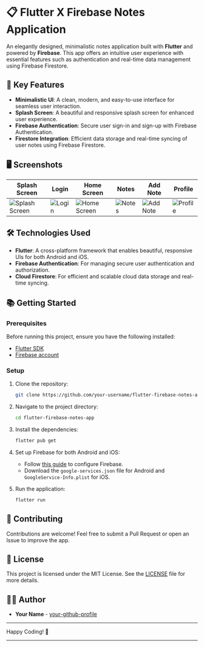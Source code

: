 # 📋 Flutter X Firebase Notes Application

An elegantly designed, minimalistic notes application built with **Flutter** and powered by **Firebase**. This app offers an intuitive user experience with essential features such as authentication and real-time data management using Firebase Firestore.

## 🚀 Key Features

- **Minimalistic UI**: A clean, modern, and easy-to-use interface for seamless user interaction.
- **Splash Screen**: A beautiful and responsive splash screen for enhanced user experience.
- **Firebase Authentication**: Secure user sign-in and sign-up with Firebase Authentication.
- **Firestore Integration**: Efficient data storage and real-time syncing of user notes using Firebase Firestore.

## 🖥️ Screenshots

| Splash Screen | Login | Home Screen | Notes | Add Note | Profile |
|---|---|---|---|---|---|
| ![Splash Screen](https://github.com/user-attachments/assets/e9da8317-925a-4613-a4a3-713925ae98fb) | ![Login](https://github.com/user-attachments/assets/4c3dca0d-53ad-4ae0-9c2a-8abeb7f848f7) | ![Home Screen](https://github.com/user-attachments/assets/af3f1cb3-e043-42ef-920a-6466facc56ef) | ![Notes](https://github.com/user-attachments/assets/ea328520-e6a2-49ec-8227-2d3ad7265a03) | ![Add Note](https://github.com/user-attachments/assets/870b1684-0fc9-44dd-8a27-46ddf504377a) | ![Profile](https://github.com/user-attachments/assets/b4f8dac7-ae4d-4c21-8b7e-1b7b3855f35a) |

## 🛠️ Technologies Used

- **Flutter**: A cross-platform framework that enables beautiful, responsive UIs for both Android and iOS.
- **Firebase Authentication**: For managing secure user authentication and authorization.
- **Cloud Firestore**: For efficient and scalable cloud data storage and real-time syncing.

## 📚 Getting Started

### Prerequisites

Before running this project, ensure you have the following installed:

- [Flutter SDK](https://flutter.dev/docs/get-started/install)
- [Firebase account](https://firebase.google.com/)

### Setup

1. Clone the repository:

   ```bash
   git clone https://github.com/your-username/flutter-firebase-notes-app.git
   ```

2. Navigate to the project directory:

   ```bash
   cd flutter-firebase-notes-app
   ```

3. Install the dependencies:

   ```bash
   flutter pub get
   ```

4. Set up Firebase for both Android and iOS:

   - Follow [this guide](https://firebase.google.com/docs/flutter/setup) to configure Firebase.
   - Download the `google-services.json` file for Android and `GoogleService-Info.plist` for iOS.

5. Run the application:

   ```bash
   flutter run
   ```

## 🤝 Contributing

Contributions are welcome! Feel free to submit a Pull Request or open an Issue to improve the app.

## 📝 License

This project is licensed under the MIT License. See the [LICENSE](LICENSE) file for more details.

## 👨‍💻 Author

- **Your Name** - [your-github-profile](https://github.com/your-username)

---

Happy Coding! 🎉

---

 

